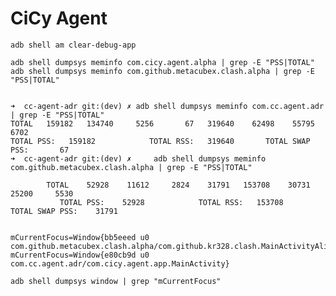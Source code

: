 # CiCy Agent


    adb shell am clear-debug-app

    adb shell dumpsys meminfo com.cicy.agent.alpha | grep -E "PSS|TOTAL"
    adb shell dumpsys meminfo com.github.metacubex.clash.alpha | grep -E "PSS|TOTAL"
    
    
    ➜  cc-agent-adr git:(dev) ✗ adb shell dumpsys meminfo com.cc.agent.adr | grep -E "PSS|TOTAL"
    TOTAL   159182   134740     5256       67   319640    62498    55795     6702
    TOTAL PSS:   159182            TOTAL RSS:   319640       TOTAL SWAP PSS:       67
    ➜  cc-agent-adr git:(dev) ✗     adb shell dumpsys meminfo com.github.metacubex.clash.alpha | grep -E "PSS|TOTAL"
    
            TOTAL    52928    11612     2824    31791   153708    30731    25200     5530
               TOTAL PSS:    52928            TOTAL RSS:   153708       TOTAL SWAP PSS:    31791


    mCurrentFocus=Window{bb5eeed u0 com.github.metacubex.clash.alpha/com.github.kr328.clash.MainActivityAlias}
    mCurrentFocus=Window{e80cb9d u0 com.cc.agent.adr/com.cicy.agent.app.MainActivity}

    adb shell dumpsys window | grep "mCurrentFocus"
